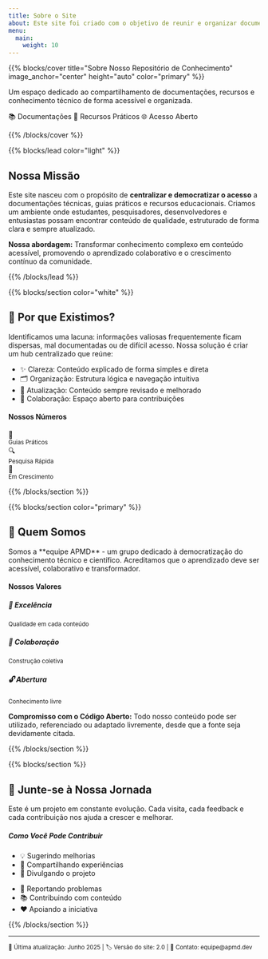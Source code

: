 ```yaml
---
title: Sobre o Site
about: Este site foi criado com o objetivo de reunir e organizar documentações, anotações e materiais de referência produzidos ao longo de projetos, estudos e atividades acadêmicas. Aqui, você encontrará conteúdos estruturados de forma clara e acessível, voltados especialmente para quem busca compreender e aplicar conceitos de forma prática. A proposta é facilitar o acesso ao conhecimento, promovendo o compartilhamento aberto e colaborativo de informações. O site está em constante construção, refletindo um processo contínuo de aprendizado e atualização.
menu:
  main:
    weight: 10
---
```


{{% blocks/cover title="Sobre Nosso Repositório de Conhecimento" image_anchor="center" height="auto" color="primary" %}}

<div class="mx-auto text-center">
  <p class="lead mt-4 mb-4">
    Um espaço dedicado ao compartilhamento de documentações, recursos e conhecimento técnico de forma acessível e organizada.
  </p>
  <div class="mt-5 d-flex justify-content-center">
    <span class="badge badge-light mx-2 p-2">📚 Documentações</span>
    <span class="badge badge-light mx-2 p-2">🔧 Recursos Práticos</span>
    <span class="badge badge-light mx-2 p-2">🌐 Acesso Aberto</span>
  </div>
</div>

{{% /blocks/cover %}}

{{% blocks/lead color="light" %}}

## Nossa Missão

Este site nasceu com o propósito de **centralizar e democratizar o acesso** a documentações técnicas, guias práticos e recursos educacionais. Criamos um ambiente onde estudantes, pesquisadores, desenvolvedores e entusiastas possam encontrar conteúdo de qualidade, estruturado de forma clara e sempre atualizado.

**Nossa abordagem:** Transformar conhecimento complexo em conteúdo acessível, promovendo o aprendizado colaborativo e o crescimento contínuo da comunidade.

{{% /blocks/lead %}}

{{% blocks/section color="white" %}}

<div class="row align-items-center">
  <div class="col-lg-6">
    <h2 class="display-5 fw-bold text-primary mb-4">
      🎯 Por que Existimos?
    </h2>
    <p class="lead mb-4">
      Identificamos uma lacuna: informações valiosas frequentemente ficam dispersas, mal documentadas ou de difícil acesso. Nossa solução é criar um hub centralizado que reúne:
    </p>
    <ul class="list-unstyled">
      <li class="mb-3">
        <span class="text-primary fw-bold">✨ Clareza:</span> Conteúdo explicado de forma simples e direta
      </li>
      <li class="mb-3">
        <span class="text-primary fw-bold">🗂️ Organização:</span> Estrutura lógica e navegação intuitiva
      </li>
      <li class="mb-3">
        <span class="text-primary fw-bold">🔄 Atualização:</span> Conteúdo sempre revisado e melhorado
      </li>
      <li class="mb-3">
        <span class="text-primary fw-bold">🤝 Colaboração:</span> Espaço aberto para contribuições
      </li>
    </ul>
  </div>
  <div class="col-lg-6 text-center">
    <div class="p-4 bg-light rounded-3">
      <h4 class="text-primary mb-3">Nossos Números</h4>
      <div class="row text-center">
        <div class="col-4">
          <div class="h2 text-primary">📖</div>
          <small class="text-muted">Guias Práticos</small>
        </div>
        <div class="col-4">
          <div class="h2 text-primary">🔍</div>
          <small class="text-muted">Pesquisa Rápida</small>
        </div>
        <div class="col-4">
          <div class="h2 text-primary">🌱</div>
          <small class="text-muted">Em Crescimento</small>
        </div>
      </div>
    </div>
  </div>
</div>

{{% /blocks/section %}}

{{% blocks/section color="primary" %}}

<div class="text-center text-white">
  <h2 class="display-5 fw-bold mb-4">
    👥 Quem Somos
  </h2>
  <div class="row justify-content-center">
    <div class="col-lg-8">
      <p class="lead mb-4">
        Somos a **equipe APMD** - um grupo dedicado à democratização do conhecimento técnico e científico. Acreditamos que o aprendizado deve ser acessível, colaborativo e transformador.
      </p>
      <div class="bg-white bg-opacity-10 rounded-3 p-4 mb-4">
        <h4 class="mb-3">Nossos Valores</h4>
        <div class="row">
          <div class="col-md-4 mb-3">
            <h5>🌟 Excelência</h5>
            <small>Qualidade em cada conteúdo</small>
          </div>
          <div class="col-md-4 mb-3">
            <h5>🤝 Colaboração</h5>
            <small>Construção coletiva</small>
          </div>
          <div class="col-md-4 mb-3">
            <h5>🔓 Abertura</h5>
            <small>Conhecimento livre</small>
          </div>
        </div>
      </div>
      <p class="mb-4">
        <strong>Compromisso com o Código Aberto:</strong> Todo nosso conteúdo pode ser utilizado, referenciado ou adaptado livremente, desde que a fonte seja devidamente citada.
      </p>
    </div>
  </div>
</div>

{{% /blocks/section %}}

{{% blocks/section %}}

<div class="text-center">
  <h2 class="display-6 fw-bold text-primary mb-4">
    🚀 Junte-se à Nossa Jornada
  </h2>
  <p class="lead mb-4">
    Este é um projeto em constante evolução. Cada visita, cada feedback e cada contribuição nos ajuda a crescer e melhorar.
  </p>
  <div class="row justify-content-center">
    <div class="col-lg-8">
      <div class="card border-primary">
        <div class="card-body">
          <h5 class="card-title text-primary">Como Você Pode Contribuir</h5>
          <div class="row text-start">
            <div class="col-md-6">
              <ul class="list-unstyled">
                <li class="mb-2">💡 Sugerindo melhorias</li>
                <li class="mb-2">📝 Compartilhando experiências</li>
                <li class="mb-2">🔗 Divulgando o projeto</li>
              </ul>
            </div>
            <div class="col-md-6">
              <ul class="list-unstyled">
                <li class="mb-2">🐛 Reportando problemas</li>
                <li class="mb-2">📚 Contribuindo com conteúdo</li>
                <li class="mb-2">❤️ Apoiando a iniciativa</li>
              </ul>
            </div>
          </div>
        </div>
      </div>
    </div>
  </div>
</div>

{{% /blocks/section %}}

---

<div class="text-center mt-5 text-muted">
  <small>
    📅 Última atualização: Junho 2025 | 
    🏷️ Versão do site: 2.0 | 
    📧 Contato: equipe@apmd.dev
  </small>
</div>